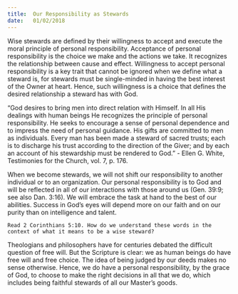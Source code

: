 ```yaml
---
title:  Our Responsibility as Stewards
date:   01/02/2018
---
```


Wise stewards are defined by their willingness to accept and execute the moral principle of personal responsibility. Acceptance of personal responsibility is the choice we make and the actions we take. It recognizes the relationship between cause and effect. Willingness to accept personal responsibility is a key trait that cannot be ignored when we define what a steward is, for stewards must be single-minded in having the best interest of the Owner at heart. Hence, such willingness is a choice that defines the desired relationship a steward has with God.

“God desires to bring men into direct relation with Himself. In all His dealings with human beings He recognizes the principle of personal responsibility. He seeks to encourage a sense of personal dependence and to impress the need of personal guidance. His gifts are committed to men as individuals. Every man has been made a steward of sacred trusts; each is to discharge his trust according to the direction of the Giver; and by each an account of his stewardship must be rendered to God.” - Ellen G. White, Testimonies for the Church, vol. 7, p. 176.

When we become stewards, we will not shift our responsibility to another individual or to an organization. Our personal responsibility is to God and will be reflected in all of our interactions with those around us (Gen. 39:9; see also Dan. 3:16). We will embrace the task at hand to the best of our abilities. Success in God’s eyes will depend more on our faith and on our purity than on intelligence and talent.

`Read 2 Corinthians 5:10. How do we understand these words in the context of what it means to be a wise steward?`

Theologians and philosophers have for centuries debated the difficult question of free will. But the Scripture is clear: we as human beings do have free will and free choice. The idea of being judged by our deeds makes no sense otherwise. Hence, we do have a personal responsibility, by the grace of God, to choose to make the right decisions in all that we do, which includes being faithful stewards of all our Master’s goods.
